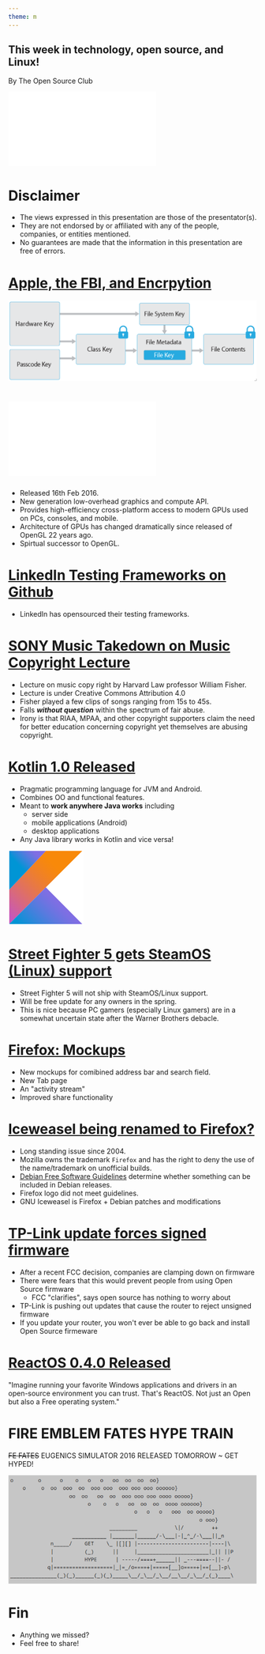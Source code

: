 ```yaml
---
theme: m
---
```


## This week in technology, open source, and Linux!

By The Open Source Club

![OSC Logo](osc-logo.pdf "Open Source Club at Ohio State Logo")

# Disclaimer
* The views expressed in this presentation are those of the presentator(s).
* They are not endorsed by or affiliated with any of the people, companies, or entities mentioned.
* No guarantees are made that the information in this presentation are free of errors.

# [Apple, the FBI, and Encrpytion](https://www.apple.com/customer-letter/)

![](./ios-sec.png)

# [![Vulkan by the Khronos Group](./vulkan-logo.pdf)](https://www.khronos.org/vulkan/)
* Released 16th Feb 2016.
* New generation low-overhead graphics and compute API.
* Provides high-efficiency cross-platform access to modern GPUs used on PCs, consoles, and mobile.
* Architecture of GPUs has changed dramatically since released of OpenGL 22 years ago.
* Spirtual successor to OpenGL.

# [LinkedIn Testing Frameworks on Github](https://linkedin.github.io)
* LinkedIn has opensourced their testing frameworks.

# [SONY Music Takedown on Music Copyright Lecture](https://www.techdirt.com/articles/20160214/08293233599/sony-music-issues-takedown-copyright-lecture-about-music-copyrights-harvard-law-professor.shtml)
* Lecture on music copy right by Harvard Law professor William Fisher.
* Lecture is under Creative Commons Attribution 4.0
* Fisher played a few clips of songs ranging from 15s to 45s.
* Falls ***without question*** within the spectrum of fair abuse.
* Irony is that RIAA, MPAA, and other copyright supporters claim the need for better education concerning copyright yet themselves are abusing copyright.

# [Kotlin 1.0 Released](http://blog.jetbrains.com/kotlin/2016/02/kotlin-1-0-released-pragmatic-language-for-jvm-and-android/)
* Pragmatic programming language for JVM and Android.
* Combines OO and functional features.
* Meant to **work anywhere Java works** including
  * server side
  * mobile applications (Android)
  * desktop applications
* Any Java library works in Kotlin and vice versa!

![](./kotlin-logo.png)

# [Street Fighter 5 gets SteamOS (Linux) support](https://www.vg247.com/2015/12/18/street-fighter-5-to-support-steam-os-steam-controller/)

* Street Fighter 5 will not ship with SteamOS/Linux support.
* Will be free update for any owners in the spring.
* This is nice because PC gamers (especially Linux gamers) are in a somewhat uncertain state after the Warner Brothers debacle.

# [Firefox: Mockups](http://www.ghacks.net/2016/02/15/firefox-mockups-show-activity-stream-new-tab-page-and-share-updates/)
* New mockups for comibined address bar and search field.
* New Tab page
* An "activity stream"
* Improved share functionality

# [Iceweasel being renamed to Firefox?](https://bugs.debian.org/cgi-bin/bugreport.cgi?bug=815006)
* Long standing issue since 2004.
* Mozilla owns the trademark ```Firefox``` and has the right to deny the use of the name/trademark on unofficial builds.
* [Debian Free Software Guidelines](https://en.wikipedia.org/wiki/Debian_Free_Software_Guidelines) determine whether something can be included in Debian releases.
* Firefox logo did not meet guidelines.
* GNU Iceweasel is Firefox + Debian patches and modifications

# [TP-Link update forces signed firmware](http://ml.ninux.org/pipermail/battlemesh/2016-February/004379.html)

- After a recent FCC decision, companies are clamping down on firmware
- There were fears that this would prevent people from using Open Source
  firmware
    - FCC "clarifies", says open source has nothing to worry about
- TP-Link is pushing out updates that cause the router to reject unsigned
  firmware
- If you update your router, you won't ever be able to go back and install Open
  Source firmeware

# [ReactOS 0.4.0 Released](https://reactos.org/project-news/reactos-040-released)

"Imagine running your favorite Windows applications and drivers in an
open-source environment you can trust. That's ReactOS. Not just an Open but also
a Free operating system."

# FIRE EMBLEM FATES HYPE TRAIN

~~FE FATES~~ EUGENICS SIMULATOR 2016 RELEASED TOMORROW ~ GET HYPED!

![Hype Train](hype-train.png)

# Fin

* Anything we missed?
* Feel free to share!

